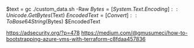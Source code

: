 $text = gc ./custom_data.sh -Raw
$Bytes = [System.Text.Encoding]::Unicode.GetBytes($Text)
$EncodedText =[Convert]::ToBase64String($Bytes)
$EncodedText


https://adsecurity.org/?p=478
https://medium.com/@gmusumeci/how-to-bootstrapping-azure-vms-with-terraform-c8fdaa457836
